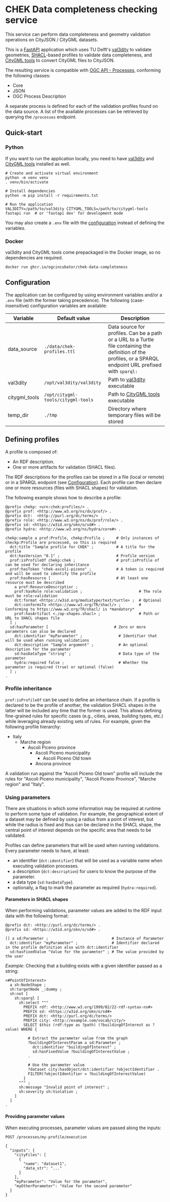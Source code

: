 # CHEK Data completeness checking service

This service can perform data completeness and geometry validation operations on CityJSON / CityGML datasets.

This is a [FastAPI](https://fastapi.tiangolo.com/) application which uses
TU Delft's [val3dity](https://github.com/tudelft3d/val3dity/) to validate geometries,
[SHACL](https://www.w3.org/TR/shacl/)-based profiles to validate data completeness,
and [CityGML tools](https://github.com/citygml4j/citygml-tools) to convert CityGML files to CityJSON.

The resulting service is compatible with [OGC API - Processes](https://docs.ogc.org/is/18-062r2/18-062r2.html),
conforming the following classes:

* Core
* JSON
* OGC Process Description

A separate process is defined for each of the validation profiles found on the data source. A list of the 
available processes can be retrieved by querying the `/processes` endpoint. 

## Quick-start

### Python

If you want to run the application locally, you need to have [val3dity](https://github.com/tudelft3d/val3dity/) and
[CityGML tools](https://github.com/citygml4j/citygml-tools) installed as well.

```shell
# Create and activate virtual environment
python -m venv venv
. venv/bin/activate

# Install dependencies 
python -m pip install -r requirements.txt

# Run the application
VAL3DITY=/path/to/val3dity CITYGML_TOOLS=/path/to/citygml-tools fastapi run  # or 'fastapi dev' for development mode
```

You may also create a `.env` file with the [configuration](#configuration) instead of defining the variables.  

### Docker

val3dity and CityGML tools come prepackaged in the Docker image, so no dependencies are required.  

```
docker run ghcr.io/ogcincubator/chek-data-completeness
```

## Configuration

The application can be configured by using environment variables and/or a `.env` file (with the former taking
precedence). The following (case-insensitive) configuration variables are available:

| Variable      | Default value                      | Description                                                                                                                                                   |
|---------------|------------------------------------|---------------------------------------------------------------------------------------------------------------------------------------------------------------|
| data_source   | `./data/chek-profiles.ttl`         | Data source for profiles. Can be a path or a URL to a Turtle file containing the definition of the profiles, or a SPARQL endpoint URL prefixed with `sparql:` |
| val3dity      | `/opt/val3dity/val3dity`           | Path to [val3dity](https://github.com/tudelft3d/val3dity/) executable                                                                                         |
| citygml_tools | `/opt/citygml-tools/citygml-tools` | Path to [CityGML tools](https://github.com/citygml4j/citygml-tools) executable                                                                                |
| temp_dir      | `./tmp`                            | Directory where temporary files will be stored                                                                                                                |

## Defining profiles

A profile is composed of:

* An RDF description.
* One or more artifacts for validation (SHACL files).

The RDF descriptions for the profiles can be stored in a file (local or remote) or in a SPARQL endpoint
(see [Configuration](#configuration)). Each profile can then declare one or more resources (files with SHACL shapes)
for validation.

The following example shows how to describe a profile:

```ttl
@prefix chekp: <urn:chek:profiles/> .
@prefix prof: <http://www.w3.org/ns/dx/prof/> .
@prefix dct:  <http://purl.org/dc/terms/> .
@prefix role: <http://www.w3.org/ns/dx/prof/role/> .
@prefix sd: <https://w3id.org/okn/o/sd#> .
@prefix hydra: <http://www.w3.org/ns/hydra/core#> .

chekp:sample a prof:Profile, chekp:Profile ;     # Only instances of checkp:Profile are processed, so this is required 
  dct:title "Sample profile for CHEK" ;          # A title for the profile
  dct:hasVersion "0.1" ;                         # Profile version 
  prof:isProfileOf chekp:chek ;                  # prof:isProfile of can be used for declaring inheritance
  prof:hasToken "chek-ascoli-piceno" ;           # A token is required and will be used to identify the profile
  prof:hasResource [                             # At least one resource must be described
    a prof:ResourceDescriptior ;
    prof:hasRole role:validation ;                         # The role must be role:validation
    dct:format <https://w3id.org/mediatype/text/turtle> ;  # Optional
    dct:conformsTo <https://www.w3.org/TR/shacl/> ;        # Conforming to https://www.w3.org/TR/shacl/ is *mandatory* 
    prof:hasArtifact <./ap-shapes.shacl> ;                 # Path or URL to SHACL shapes file
  ] ;
  sd:hasParameter [                             # Zero or more parameters can also be declared
    dct:identifier "myParameter" ;                # Identifier that will be used when running validations
    dct:description "Sample argument" ;           # An optional description for the parameter
    sd:hasDataType "string" ;                     # Data type of the parameter
    hydra:required false ;                        # Whether the parameter is required (true) or optional (false)
  ] ;
.
```

### Profile inheritance

`prof:isProfileOf` can be used to define an inheritance chain. If a profile is declared to be the profile of
another, the validation SHACL shapes in the latter will be included any time that the former is used. This allows
defining fine-grained rules for specific cases (e.g., cities, areas, building types, etc.) while leveraging already
existing sets of rules. For example, given the following profile hierarchy:

* Italy
  * Marche region
    * Ascoli Piceno province
      * Ascoli Piceno municipality
        * Ascoli Piceno Old town
      * Ancona province

A validation run against the "Ascoli Piceno Old town" profile will include the rules for "Ascoli Piceno municipality",
"Ascoli Piceno Province", "Marche region" and "Italy".

### Using parameters

There are situations in which some information may be required at runtime to perform some type of validation. For
example, the geographical extent of a dataset may be defined by using a radius from a point of interest, but while
the radius is fixed and thus can be declared in the SHACL shape, the central point of interest depends on the
specific area that needs to be validated. 

Profiles can define parameters that will be used when running validations. Every parameter needs to have, at least:

* an identifier (`dct:identifier`) that will be used as a variable name when executing validation processes.
* a description (`dct:description`) for users to know the purpose of the parameter.
* a data type (`sd:hasDataType`).
* optionally, a flag to mark the parameter as required (`hydra:required`).

#### Parameters in SHACL shapes

When performing validations, parameter values are added to the RDF input data with the following format:

```turtle
@prefix dct: <http://purl.org/dc/terms/> .
@prefix sd: <https://w3id.org/okn/o/sd#> .

[] a sd:Parameter ;                            # Instance of Parameter
  dct:identifier "myParameter" ;               # Identifier declared in the profile definition also with dct:identifier
  sd:hasFixedValue "Value for the parameter" ; # The value provided by the user
```

*Example*: Checking that a building exists with a given identifier passed as a string:

```ttl
<#PointOfInterest>
  a sh:NodeShape ;
  sh:targetNode _:dummy ;
  sh:not [
    sh:sparql [
      sh:select """
        PREFIX rdf: <http://www.w3.org/1999/02/22-rdf-syntax-ns#>
        PREFIX sd: <https://w3id.org/okn/o/sd#>
        PREFIX dct: <http://purl.org/dc/terms/>
        PREFIX city: <http://example.com/vocab/city/>
        SELECT $this (rdf:type as ?path) (?buildingOfInterest as ?value) WHERE {
          
          # Extract the parameter value from the graph
          ?buildingOfInterestParam a sd:Parameter ;
            dct:identifier "buildingOfInterest" ;
            sd:hasFixedValue ?buildingOfInterestValue ;
          .
          
          # Use the parameter value
          ?dataset city:hasObject/dct:identifier ?objectIdentifier .
          FILTER(?objectIdentifier = ?buildingOfInterestValue)
        }
      """ ;
      sh:message "Invalid point of interest" ;
      sh:severity sh:Violation ;
    ]
  ]
.

```

#### Providing parameter values

When executing processes, parameter values are passed along the inputs:

```
POST /processes/my-profile/execution

{
  "inputs": {
    "cityFiles": [
      {
        "name": "dataset1",
        "data_str": "..."
      }
    ],
    "myParameter": "Value for the parameter",
    "myOtherParameter": "Value for the second parameter"
  }
}
```
